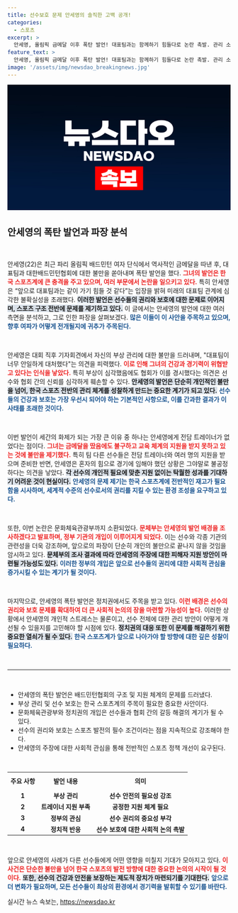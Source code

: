 ```yaml
---
title: 선수보호 문제 안세영의 솔직한 고백 공개!
categories:
  - 스포츠
excerpt: >
  안세영, 올림픽 금메달 이후 폭탄 발언! 대표팀과는 함께하기 힘들다로 논란 촉발. 관리 소홀 주장과 함께 개인 트레이너 부재 호소, 문화체육부 조사 착수. 선수와 협회 간 갈등의 진실은 무엇일까?
feature_text: >
  안세영, 올림픽 금메달 이후 폭탄 발언! 대표팀과는 함께하기 힘들다로 논란 촉발. 관리 소홀 주장과 함께 개인 트레이너 부재 호소, 문화체육부 조사 착수. 선수와 협회 간 갈등의 진실은 무엇일까?
image: '/assets/img/newsdao_breakingnews.jpg'
---
```


<p><img src="/assets/img/newsdao_breakingnews.jpg" alt="pcversion 속보" /></p>

<h2 data-ke-size="size26">안세영의 폭탄 발언과 파장 분석</h2>

<p data-ke-size="size16">&nbsp;</p>

<p>안세영(22)은 최근 파리 올림픽 배드민턴 여자 단식에서 역사적인 금메달을 따낸 후, 대표팀과 대한배드민턴협회에 대한 불만을 쏟아내며 폭탄 발언을 했다. <b><span style="color: #ee2323;">그녀의 발언은 한국 스포츠계에 큰 충격을 주고 있으며, 여러 부문에서 논란을 일으키고 있다.</span></b> 특히 안세영은 “앞으로 대표팀과는 같이 가기 힘들 것 같다”는 입장을 밝혀 미래의 대표팀 관계에 심각한 불확실성을 초래했다. <b><span style="background-color: #21538527;">이러한 발언은 선수들의 권리와 보호에 대한 문제로 이어지며, 스포츠 구조 전반에 문제를 제기하고 있다.</span></b> 이 글에서는 안세영의 발언에 대한 여러 측면을 분석하고, 그로 인한 파장을 살펴보겠다. <b><span style="color: #1a5490;">많은 이들이 이 사안을 주목하고 있으며, 향후 여파가 어떻게 전개될지에 귀추가 주목된다.</span></b></p>

<p data-ke-size="size16">&nbsp;</p>

<p>안세영은 대회 직후 기자회견에서 자신의 부상 관리에 대한 불만을 드러내며, "대표팀이 너무 안일하게 대처했다"는 의견을 피력했다. <b><span style="color: #ee2323;">이로 인해 그녀의 건강과 경기력이 위협받고 있다는 인식을 낳았다.</span></b> 특히 부상이 심각했음에도 협회가 이를 경시했다는 의견은 선수와 협회 간의 신뢰를 심각하게 훼손할 수 있다. <b><span style="background-color: #21538527;">안세영의 발언은 단순히 개인적인 불만을 넘어, 한국 스포츠 전반의 관리 체계를 성찰하게 만드는 중요한 계기가 되고 있다.</span></b> <b><span style="color: #1a5490;">선수들의 건강과 보호는 가장 우선시 되어야 하는 기본적인 사항으로, 이를 간과한 결과가 이 사태를 초래한 것이다.</span></b></p>

<p data-ke-size="size16">&nbsp;</p>

<p>이번 발언이 세간의 화제가 되는 가장 큰 이유 중 하나는 안세영에게 전담 트레이너가 없었다는 점이다. <b><span style="color: #ee2323;">그녀는 금메달을 땄음에도 불구하고 교육 체계의 지원을 받지 못하고 있는 것에 불만을 제기했다.</span></b> 특히 팀 다른 선수들은 전담 트레이너와 여러 명의 지원을 받으며 준비한 반면, 안세영은 혼자의 힘으로 경기에 임해야 했던 상황은 그야말로 불공정하다는 의견을 낳았다. <b><span style="background-color: #21538527;">각 선수의 개인적 필요에 맞춘 지원 없이는 탁월한 성과를 기대하기 어려운 것이 현실이다.</span></b> <b><span style="color: #1a5490;">안세영의 문제 제기는 한국 스포츠계에 전반적인 재고가 필요함을 시사하며, 세계적 수준의 선수로서의 권리를 지킬 수 있는 환경 조성을 요구하고 있다.</span></b></p>

<p data-ke-size="size16">&nbsp;</p>

<p>또한, 이번 논란은 문화체육관광부까지 소환되었다. <b><span style="color: #ee2323;">문체부는 안세영의 발언 배경을 조사하겠다고 발표하며, 정부 기관의 개입이 이루어지게 되었다.</span></b> 이는 선수와 각종 기관의 관련성을 더욱 강조하며, 앞으로의 파장이 단순히 개인의 불만으로 끝나지 않을 것임을 암시하고 있다. <b><span style="background-color: #21538527;">문체부의 조사 결과에 따라 안세영의 주장에 대한 피해자 지원 방안이 마련될 가능성도 있다.</span></b> <b><span style="color: #1a5490;">이러한 정부의 개입은 앞으로 선수들의 권리에 대한 사회적 관심을 증가시킬 수 있는 계기가 될 것이다.</span></b></p>

<p data-ke-size="size16">&nbsp;</p>

<p>마지막으로, 안세영의 폭탄 발언은 정치권에서도 주목을 받고 있다. <b><span style="color: #ee2323;">이런 배경은 선수의 권리와 보호 문제를 확대하여 더 큰 사회적 논의의 장을 마련할 가능성이 높다.</span></b> 이러한 상황에서 안세영의 개인적 스트레스는 물론이고, 선수 전체에 대한 관리 방안이 어떻게 개선될 수 있을지를 고민해야 할 시점에 있다. <b><span style="background-color: #21538527;">정치권의 대응 또한 이 문제를 해결하기 위한 중요한 열쇠가 될 수 있다.</span></b> <b><span style="color: #1a5490;">한국 스포츠계가 앞으로 나아가야 할 방향에 대한 깊은 성찰이 필요하다.</span></b></p>

<p data-ke-size="size16">&nbsp;</p>

<hr />

<p data-ke-size="size16">&nbsp;</p>

<ul>
<li>안세영의 폭탄 발언은 배드민턴협회의 구조 및 지원 체계의 문제를 드러냈다.</li>
<li>부상 관리 및 선수 보호는 한국 스포츠계의 주목이 필요한 중요한 사안이다.</li>
<li>문화체육관광부와 정치권의 개입은 선수들과 협회 간의 갈등 해결의 계기가 될 수 있다.</li>
<li>선수의 권리와 보호는 스포츠 발전의 필수 조건이라는 점을 지속적으로 강조해야 한다.</li>
<li>안세영의 주장에 대한 사회적 관심을 통해 전반적인 스포츠 정책 개선이 요구된다.</li>
</ul>

<p data-ke-size="size16">&nbsp;</p>

<table style="width:100%; border-collapse:collapse;">
<tr>
<td style="text-align: center; height: 35px;"><b>주요 사항</b></td>
<td style="text-align: center; height: 35px;"><b>발언 내용</b></td>
<td style="text-align: center; height: 35px;"><b>의미</b></td>
</tr>
<tr>
<td style="text-align: center; height: 17px;"><b>1</b></td>
<td style="text-align: center; height: 17px;"><b>부상 관리</b></td>
<td style="text-align: center; height: 17px;"><b>선수 안전의 필요성 강조</b></td>
</tr>
<tr>
<td style="text-align: center; height: 17px;"><b>2</b></td>
<td style="text-align: center; height: 17px;"><b>트레이너 지원 부족</b></td>
<td style="text-align: center; height: 17px;"><b>공정한 지원 체계 필요</b></td>
</tr>
<tr>
<td style="text-align: center; height: 17px;"><b>3</b></td>
<td style="text-align: center; height: 17px;"><b>정부의 관심</b></td>
<td style="text-align: center; height: 17px;"><b>선수 권리의 중요성 부각</b></td>
</tr>
<tr>
<td style="text-align: center; height: 17px;"><b>4</b></td>
<td style="text-align: center; height: 17px;"><b>정치적 반응</b></td>
<td style="text-align: center; height: 17px;"><b>선수 보호에 대한 사회적 논의 촉발</b></td>
</tr>
</table>

<p data-ke-size="size16">&nbsp;</p>

<p>앞으로 안세영의 사례가 다른 선수들에게 어떤 영향을 미칠지 기대가 모아지고 있다. <b><span style="color: #ee2323;">이 사건은 단순한 불만을 넘어 한국 스포츠의 발전 방향에 대한 중요한 논의의 시작이 될 것이다.</span></b> <b><span style="background-color: #21538527;">또한, 선수의 건강과 안전을 보장하는 제도적 장치가 마련되기를 기대한다.</span></b> <b><span style="color: #1a5490;">앞으로 더 변화가 필요하며, 모든 선수들이 최상의 환경에서 경기력을 발휘할 수 있기를 바란다.</span></b></p>
실시간 뉴스 속보는, <a href="https://newsdao.kr" rel="dofollow">https://newsdao.kr</a>


